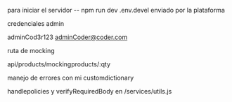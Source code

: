 para iniciar el servidor 
-- npm run dev 
.env.devel  enviado por la plataforma 


credenciales admin 

adminCod3r123 adminCoder@coder.com



ruta de mocking 

api/products/mockingproducts/:qty


manejo de errores con mi customdictionary

handlepolicies y verifyRequiredBody en  /services/utils.js